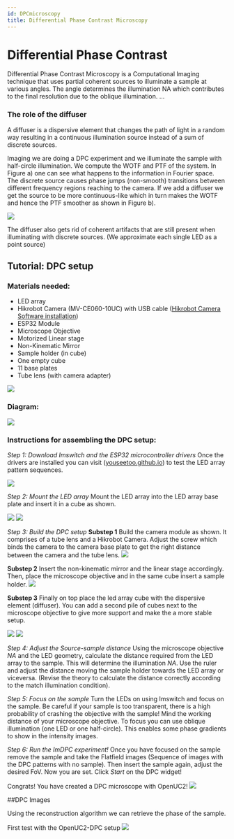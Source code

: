 ```yaml
---
id: DPCmicroscopy
title: Differential Phase Contrast Microscopy
---
```


# Differential Phase Contrast

Differential Phase Contrast Microscopy is a Computational Imaging technique that uses partial coherent sources to illuminate a sample at various angles. The angle determines the illumination NA which contributes to the final resolution due to the oblique illumination.
...
### The role of the diffuser
A diffuser is a dispersive element that changes the path of light in a random way resulting in a continuous illumination source instead of a sum of discrete sources.

Imaging we are doing a DPC experiment and we illuminate the sample with half-circle illumination. We compute the WOTF and PTF of the system. In Figure a) one can see what happens to the information in Fourier space. The discrete source causes phase jumps (non-smooth) transitions between different frequency regions reaching to the camera. If we add a diffuser we get the source to be more continuous-like which in turn makes the WOTF and hence the PTF smoother as shown in Figure b).

![](./IMAGES/Diffuser_effect.png)

The diffuser also gets rid of coherent artifacts that are still present when illuminating with discrete sources. (We approximate each single LED as a point source)

## Tutorial: DPC setup

### Materials needed:

- LED array
- Hikrobot Camera (MV-CE060-10UC) with USB cable ([Hikrobot Camera Software installation](Camera_Software_tutorial.md))
- ESP32 Module
- Microscope Objective
- Motorized Linear stage
- Non-Kinematic Mirror
- Sample holder (in cube)
- One empty cube
- 11 base plates
- Tube lens (with camera adapter)

![](./IMAGES/DPC_setup.png)

### Diagram:

![](./IMAGES/DPC_diagram.png)

### Instructions for assembling the DPC setup:
*Step 1: Download Imswitch and the ESP32 microcontroller drivers*
Once the drivers are installed you can visit ([youseetoo.github.io](https://youseetoo.github.io/indexWebSerialTest.html)) to test the LED array pattern sequences.

![](./IMAGES/ESP32.png)

*Step 2: Mount the LED array*
Mount the LED array into the LED array base plate and insert it in a cube as shown.

![](./IMAGES/LED_base.png)
![](./IMAGES/LED_array_insert.jpg)

*Step 3: Build the DPC setup*
**Substep 1**
Build the camera module as shown. It comprises of a tube lens and a Hikrobot Camera. Adjust the screw which binds the camera to the camera base plate to get the right distance between the camera and the tube lens.
![](./IMAGES/DPC_setup_step_1.jpg)

**Substep 2**
Insert the non-kinematic mirror and the linear stage accordingly. Then, place the microscope objective and in the same cube insert a sample holder.
![](./IMAGES/DPC_setup_step_2.jpg)

**Substep 3**
Finally on top place the led array cube with the dispersive element (diffuser). You can add a second pile of cubes next to the microscope objective to give more support and make the a more stable setup.

![](./IMAGES/DPC_setup_step_3.jpg)
![](./IMAGES/Support_cubes.jpg)

*Step 4: Adjust the Source-sample distance*
Using the microscope objective _NA_ and the LED geometry, calculate the distance required from the LED array to the sample. This will determine the illumination _NA_. Use the ruler and adjust the distance moving the sample holder towards the LED array or viceversa. (Revise the theory to calculate the distance correctly according to the match illumination condition).

*Step 5: Focus on the sample*
Turn the LEDs on using Imswitch  and focus on the sample. Be careful if your sample is too transparent, there is a high probability of crashing the objective with the sample! Mind the working distance of your microscope objective. To focus you can use oblique illumination (one LED or one half-circle). This enables some phase gradients to show in the intensity images.

*Step 6: Run the ImDPC experiment!*
Once you have focused on the sample remove the sample and take the Flatfield images (Sequence of images with the DPC patterns with no sample). Then insert the sample again, adjust the desired FoV. Now you are set. Click _Start_ on the DPC widget!

Congrats! You have created a DPC microscope with OpenUC2!
![](./IMAGES/DPC_final_setup.png)

##DPC Images

Using the reconstruction algorithm we can retrieve the phase of the sample.

First test with the OpenUC2-DPC setup
![](./IMAGES/Reconstruction-ANIMATION.gif)
